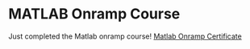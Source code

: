 # MATLAB Onramp Course
Just completed the Matlab onramp course!
[Matlab Onramp Certificate](https://matlabacademy.mathworks.com/progress/share/certificate.html?id=cf0f12d4-cbe8-46fb-993f-519a69c84e23&)
